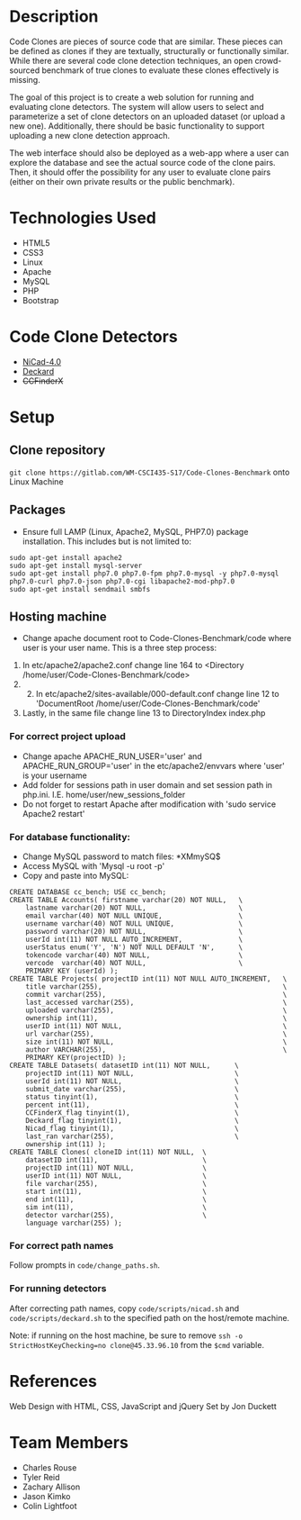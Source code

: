 # Description
Code Clones are pieces of source code that are similar. These pieces can be 
defined as clones if they are textually, structurally or functionally similar. 
While there are several code clone detection techniques, an open crowd-sourced 
benchmark of true clones to evaluate these clones effectively is missing. 

The goal of this project is to create a web solution for running and evaluating 
clone detectors. The system will allow users to select and parameterize a set of
clone detectors on an uploaded dataset (or upload a new one). Additionally, 
there should be basic functionality to support uploading a new clone detection 
approach. 

The web interface should also be deployed as a web-app where a user 
can explore the database and see the actual source code of the clone pairs. 
Then, it should offer the possibility for any user to evaluate clone pairs 
(either on their own private results or the public benchmark).

# Technologies Used
* HTML5
* CSS3
* Linux
* Apache
* MySQL
* PHP
* Bootstrap

# Code Clone Detectors
* [NiCad-4.0](http://www.txl.ca/nicaddownload.html) 
* [Deckard](https://github.com/skyhover/Deckard)
* <s>CCFinderX</s>

# Setup

## Clone repository

`git clone https://gitlab.com/WM-CSCI435-S17/Code-Clones-Benchmark` onto 
Linux Machine

## Packages

* Ensure full LAMP (Linux, Apache2, MySQL, PHP7.0) package installation. This includes but is not limited to:

```
sudo apt-get install apache2
sudo apt-get install mysql-server
sudo apt-get install php7.0 php7.0-fpm php7.0-mysql -y php7.0-mysql php7.0-curl php7.0-json php7.0-cgi libapache2-mod-php7.0
sudo apt-get install sendmail smbfs
```

## Hosting machine

* Change apache document root to Code-Clones-Benchmark/code where user is your user name. This is a three step process:

1. In etc/apache2/apache2.conf change line 164 to &lt;Directory /home/user/Code-Clones-Benchmark/code&gt;
2. 2. In etc/apache2/sites-available/000-default.conf change line 12 to 'DocumentRoot /home/user/Code-Clones-Benchmark/code'
3. Lastly, in the same file change line 13 to DirectoryIndex index.php

### For correct project upload

* Change apache APACHE_RUN_USER='user' and APACHE_RUN_GROUP='user' in the etc/apache2/envvars where 'user' is your username
* Add folder for sessions path in user domain and set session path in php.ini. I.E. home/user/new_sessions_folder
* Do not forget to restart Apache after modification with 'sudo service Apache2 restart'

### For database functionality:

* Change MySQL password to match files: *XMmySQ$
* Access MySQL with 'Mysql -u root -p'
* Copy and paste into MySQL: 

```
CREATE DATABASE cc_bench; USE cc_bench;
CREATE TABLE Accounts( firstname varchar(20) NOT NULL,   \
    lastname varchar(20) NOT NULL,                       \
    email varchar(40) NOT NULL UNIQUE,                   \
    username varchar(40) NOT NULL UNIQUE,                \
    password varchar(20) NOT NULL,                       \
    userId int(11) NOT NULL AUTO_INCREMENT,              \
    userStatus enum('Y', 'N') NOT NULL DEFAULT 'N',      \
    tokencode varchar(40) NOT NULL,                      \
    vercode  varchar(40) NOT NULL,                       \
    PRIMARY KEY (userId) );
CREATE TABLE Projects( projectID int(11) NOT NULL AUTO_INCREMENT,   \
    title varchar(255),                                             \
    commit varchar(255),                                            \
    last_accessed varchar(255),                                     \
    uploaded varchar(255),                                          \
    ownership int(11),                                              \
    userID int(11) NOT NULL,                                        \
    url varchar(255),                                               \
    size int(11) NOT NULL,                                          \
    author VARCHAR(255),                                            \
    PRIMARY KEY(projectID) );
CREATE TABLE Datasets( datasetID int(11) NOT NULL,      \
    projectID int(11) NOT NULL,                         \
    userId int(11) NOT NULL,                            \
    submit_date varchar(255),                           \
    status tinyint(1),                                  \
    percent int(11),                                    \
    CCFinderX_flag tinyint(1),                          \
    Deckard_flag tinyint(1),                            \
    Nicad_flag tinyint(1),                              \
    last_ran varchar(255),                              \
    ownership int(11) );
CREATE TABLE Clones( cloneID int(11) NOT NULL,  \
    datasetID int(11),                          \
    projectID int(11) NOT NULL,                 \
    userID int(11) NOT NULL,                    \
    file varchar(255),                          \
    start int(11),                              \
    end int(11),                                \
    sim int(11),                                \
    detector varchar(255),                      \
    language varchar(255) );
```

### For correct path names
Follow prompts in `code/change_paths.sh`.

### For running detectors
After correcting path names, copy `code/scripts/nicad.sh` and 
`code/scripts/deckard.sh` to the specified path on the host/remote machine.

Note: if running on the host machine, be sure to remove
`ssh -o StrictHostKeyChecking=no clone@45.33.96.10` from the `$cmd` variable.

# References
Web Design with HTML, CSS, JavaScript and jQuery Set by Jon Duckett

# Team Members
* Charles Rouse
* Tyler Reid
* Zachary Allison
* Jason Kimko
* Colin Lightfoot
